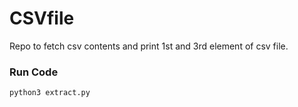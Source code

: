 # CSVfile
Repo to fetch csv contents and print 1st and 3rd element of csv file.


### Run Code
```
python3 extract.py
```
